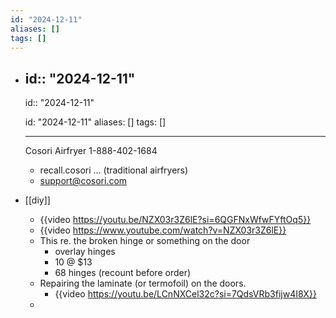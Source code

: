 ```yaml
---
id: "2024-12-11"
aliases: []
tags: []
---
```


- ## id:: "2024-12-11"
  id:: "2024-12-11"
  
  id: "2024-12-11"
  aliases: []
  tags: []
  
  ---
  
  Cosori Airfryer 1-888-402-1684
	- recall.cosori ... (traditional airfryers)
	- <support@cosori.com>
- [[diy]]
	- {{video <https://youtu.be/NZX03r3Z6lE?si=6QGFNxWfwFYftOq5}}>
	- {{video https://www.youtube.com/watch?v=NZX03r3Z6lE}}
	- This re. the broken hinge or something on the door
		- overlay hinges
		- 10 @ $13
		- 68 hinges (recount before order)
	- Repairing the laminate (or termofoil) on the doors.
		- {{video <https://youtu.be/LCnNXCel32c?si=7QdsVRb3fijw4I8X}}>
	-